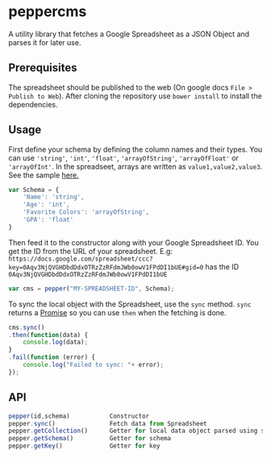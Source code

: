 peppercms
=========

A utility library that fetches a Google Spreadsheet as a JSON Object and parses it for later use. 

Prerequisites
-----------
The spreadsheet should be published to the web (On google docs `File > Publish to Web`).
After cloning the repository use `bower install` to install the dependencies. 

Usage
-----
First define your schema by defining the column names and their types. You can use `'string'`, `'int'`, `'float'`, `'arrayOfString'`, `'arrayOfFloat'` or `'arrayOfInt'`.
In the spreadseet, arrays are written as `value1,value2,value3`. See the sample [here.](https://docs.google.com/spreadsheet/ccc?key=0Aqv3NjQVGHDbdDdxOTRzZzRFdmJWb0owV1FPdDI1bUE)
```javascript
var Schema = {
	'Name': 'string',
	'Age': 'int',
	'Favorite Colors': 'arrayOfString',
	'GPA': 'float' 
}
```
Then feed it to the constructor along with your Google Spreadsheet ID. You get the ID from the URL of your spreadsheet. E.g: `https://docs.google.com/spreadsheet/ccc?key=0Aqv3NjQVGHDbdDdxOTRzZzRFdmJWb0owV1FPdDI1bUE#gid=0` has the ID `0Aqv3NjQVGHDbdDdxOTRzZzRFdmJWb0owV1FPdDI1bUE`
```javascript
var cms = pepper("MY-SPREADSHEET-ID", Schema);
```
To sync the local object with the Spreadsheet, use the `sync` method. `sync` returns a [Promise](http://wiki.commonjs.org/wiki/Promises/A) so you can use `then` when the fetching is done.
```javascript
cms.sync()
.then(function(data) {
	console.log(data);
}
.fail(function (error) {
	console.log("Failed to sync: "+ error);
});
```

API
----
```javascript
pepper(id,schema)			Constructor
pepper.sync()				Fetch data from Spreadsheet
pepper.getCollection()		Getter for local data object parsed using schema
pepper.getSchema()			Getter for schema
pepper.getKey()				Getter for key
```
